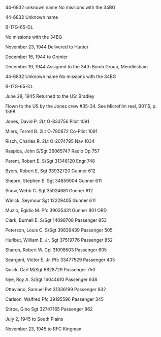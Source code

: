 





44-6832 unknown name No missions with the 34BG






 




44-6832 Unknown name

B-17G-65-DL

No missions with the 34BG

November 23, 1944 Delivered to Hunter

December 16, 1944 to Grenier

December 19, 1944 Assigned to the 34th Bomb
Group, Mendlesham

44-6832 Unknown name No missions with the 34BG

B-17G-65-DL

June 28, 1945 Returned to the US: Bradley

Flown to the US by the Jones crew #35-34. See Microfilm
reel, B0115, p. 1598\.

Jones, David
P.
2Lt
O-833756
Pilot
1091

Miers, Terrell B.
2Lt
O-780672
Co-Pilot
1091

Risch, Charles
R.
2Lt
O-2074795
Nav
1034

Raspica,
John
S/Sgt
36065747
Radio Op
757

Parent, Robert
E.
S/Sgt 31346120
Engr
748

Byers, Robert
E.
Sgt
33932720
Gunner
612

Sheorn, Stephen
E.
Sgt 34859004
Gunner
611

Snow, Webb
C.
Sgt
35924681
Gunner
612

Winick,
Seymour
Sgt
12229405
Gunner
611

Muzio, Egidio
M.
Pfc
39035431
Gunner
901 ORD

Clark, Burnell
E.
S/Sgt
14098708
Passenger
853

Peterson, Louis
C.
S/Sgt 39839439
Passenger
505

Hurlbut, William E.
Jr.
Sgt
37519776
Passenger
852

Sharon, Robert
W.
Cpl
31098503
Passenger
805

Seargent, Victor E.
Jr.
Pfc
33477529
Passenger
405

Quick,
Carl
M/Sgt
6828729
Passenger
750

Nye, Roy
A.
S/Sgt 16044610
Passenger
938

Ottaviano,
Samuel
Pvt
31336199
Passenger
932

Carlson,
Walfred
Pfc
39195596
Passenger
345

Stirpe,
Gino
Sgt
32747165
Passenger
862

July 2, 1945 to South Plains

November 23, 1945 to RFC Kingman




